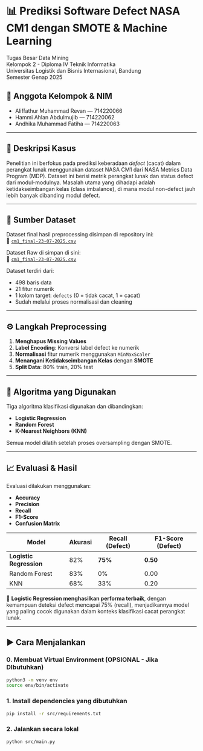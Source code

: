 # 📊 Prediksi Software Defect NASA CM1 dengan SMOTE & Machine Learning

Tugas Besar Data Mining  
Kelompok 2 - Diploma IV Teknik Informatika  
Universitas Logistik dan Bisnis Internasional, Bandung  
Semester Genap 2025

## 👥 Anggota Kelompok & NIM

- Aliffathur Muhammad Revan — 714220066  
- Hammi Ahlan Abdulmujib — 714220062  
- Andhika Muhammad Fatiha — 714220063  

---

## 🧩 Deskripsi Kasus

Penelitian ini berfokus pada prediksi keberadaan *defect* (cacat) dalam perangkat lunak menggunakan dataset NASA CM1 dari NASA Metrics Data Program (MDP). Dataset ini berisi metrik perangkat lunak dan status defect dari modul-modulnya. Masalah utama yang dihadapi adalah ketidakseimbangan kelas (class imbalance), di mana modul non-defect jauh lebih banyak dibanding modul defect.

---

## 💾 Sumber Dataset

Dataset final hasil preprocessing disimpan di repository ini:  
📄 [`cm1_final-23-07-2025.csv`](https://github.com/nekowawolf/NASA-promise-dataset/blob/main/cm1_final-23-07-2025.csv)

Dataset Raw di simpan di sini:  
📄 [`cm1_final-23-07-2025.csv`](https://github.com/ApoorvaKrisna/NASA-promise-dataset-repository/)


Dataset terdiri dari:
- 498 baris data
- 21 fitur numerik
- 1 kolom target: `defects` (0 = tidak cacat, 1 = cacat)
- Sudah melalui proses normalisasi dan cleaning

---

## ⚙️ Langkah Preprocessing

1. **Menghapus Missing Values**  
2. **Label Encoding**: Konversi label defect ke numerik  
3. **Normalisasi** fitur numerik menggunakan `MinMaxScaler`  
4. **Menangani Ketidakseimbangan Kelas** dengan **SMOTE**  
5. **Split Data**: 80% train, 20% test

---

## 🤖 Algoritma yang Digunakan

Tiga algoritma klasifikasi digunakan dan dibandingkan:

- **Logistic Regression**
- **Random Forest**
- **K-Nearest Neighbors (KNN)**

Semua model dilatih setelah proses oversampling dengan SMOTE.

---

## 📈 Evaluasi & Hasil

Evaluasi dilakukan menggunakan:
- **Accuracy**
- **Precision**
- **Recall**
- **F1-Score**
- **Confusion Matrix**

| Model               | Akurasi | Recall (Defect) | F1-Score (Defect) |
|---------------------|---------|------------------|-------------------|
| **Logistic Regression** | 82%     | **75%**           | **0.50**          |
| Random Forest        | 83%     | 0%               | 0.00              |
| KNN                  | 68%     | 33%              | 0.20              |

📌 **Logistic Regression menghasilkan performa terbaik**, dengan kemampuan deteksi defect mencapai 75% (recall), menjadikannya model yang paling cocok digunakan dalam konteks klasifikasi cacat perangkat lunak.

---

## ▶️ Cara Menjalankan

### 0. Membuat Virtual Environment (OPSIONAL - Jika DIbutuhkan)
```bash
python3 -m venv env
source env/bin/activate
```

### 1. Install dependencies yang dibutuhkan
```bash
pip install -r src/requirements.txt
```

### 2. Jalankan secara lokal

```bash
python src/main.py
```